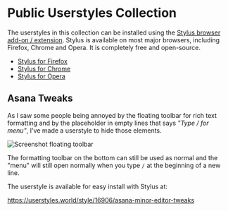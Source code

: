 # Public Userstyles Collection

The userstyles in this collection can be installed using the
[Stylus browser add-on / extension](https://add0n.com/stylus.html).
Stylus is available on most major browsers, including Firefox, Chrome and Opera.
It is completely free and open-source.

-  [Stylus for Firefox](https://addons.mozilla.org/firefox/addon/styl-us/)
-  [Stylus for Chrome](https://chromewebstore.google.com/detail/stylus/clngdbkpkpeebahjckkjfobafhncgmne)
-  [Stylus for Opera](https://addons.opera.com/extensions/details/stylus/)

## Asana Tweaks

As I saw some people being annoyed by the floating toolbar for rich text formatting
and by the placeholder in empty lines that says *"Type / for menu"*, I've made a
userstyle to hide those elements.

![Screenshot floating toolbar](https://global.discourse-cdn.com/asana/optimized/3X/1/6/168acec0a27e581daf46c30b092a510e08e78637_2_615x500.png "Screenshot floating toolbar")

The formatting toolbar on the bottom can still be used as normal and the
"menu" will still open normally when you type `/` at the beginning of a new line.

The userstyle is available for easy install with Stylus at:

https://userstyles.world/style/16906/asana-minor-editor-tweaks